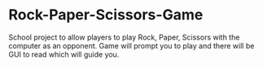 # Rock-Paper-Scissors-Game
School project to allow players to play Rock, Paper, Scissors with the computer as an opponent.
Game will prompt you to play and there will be GUI to read which will guide you.
